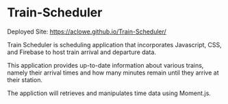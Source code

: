 # Train-Scheduler

Deployed Site: https://aclowe.github.io/Train-Scheduler/

Train Scheduler is scheduling application that incorporates Javascript, CSS, and Firebase to host train arrival and departure data.

This application provides up-to-date information about various trains, namely their arrival times and how many minutes remain until they arrive at their station.

The appliction will retrieves and manipulates time data using Moment.js.
